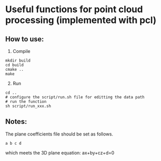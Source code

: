 # Useful functions for point cloud processing (implemented with pcl)

## How to use:

1. Compile
```
mkdir build
cd build
cmake ..
make 
```

2. Run
```
cd ..
# configure the script/run.sh file for editting the data path
# run the function
sh script/run_xxx.sh
```


## Notes:
The plane coefficients file should be set as follows.

```
a b c d
```

which meets the 3D plane equation: ax+by+cz+d=0